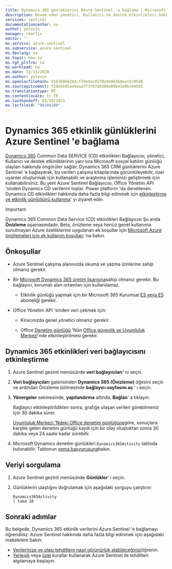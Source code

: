 ```yaml
---
title: Dynamics 365 günlüklerini Azure Sentinel 'e bağlama | Microsoft Docs
description: Devam eden yönetici, Kullanıcı ve destek etkinlikleri hakkında bilgi almak için Dynamics 365 Common Data Service (CD) etkinlikleri bağlayıcısını kullanmayı öğrenin.
services: sentinel
documentationcenter: na
author: yelevin
manager: rkarlin
editor: ''
ms.service: azure-sentinel
ms.subservice: azure-sentinel
ms.devlang: na
ms.topic: how-to
ms.tgt_pltfrm: na
ms.workload: na
ms.date: 12/13/2020
ms.author: yelevin
ms.openlocfilehash: 018368b6284cf39edec01f0a9a943b8ea15c85d0
ms.sourcegitcommit: f28ebb95ae9aaaff3f87d8388a09b41e0b3445b5
ms.translationtype: MT
ms.contentlocale: tr-TR
ms.lasthandoff: 03/29/2021
ms.locfileid: "98104200"
---
```

# <a name="connect-dynamics-365-activity-logs-to-azure-sentinel"></a>Dynamics 365 etkinlik günlüklerini Azure Sentinel 'e bağlama

[Dynamics 365](/office365/servicedescriptions/microsoft-dynamics-365-online-service-description) Common Data SERVICE (CD) etkinlikleri Bağlayıcısı, yönetici, Kullanıcı ve destek etkinliklerinin yanı sıra Microsoft sosyal katılım günlüğü olayları hakkında öngörüler sağlar. Dynamics 365 CRM günlüklerini Azure Sentinel 'e bağlayarak, bu verileri çalışma kitaplarında görüntüleyebilir, özel uyarılar oluşturmak için kullanabilir ve araştırma işleminizi geliştirmek için kullanabilirsiniz. Bu yeni Azure Sentinel Bağlayıcısı, Office Yönetim API 'sinden Dynamics CD verilerini toplar. Power platform 'da denetlenen Dynamics CD etkinlikleri hakkında daha fazla bilgi edinmek için [etkinleştirme ve etkinlik günlüğünü kullanma](/power-platform/admin/enable-use-comprehensive-auditing)' yı ziyaret edin.

> [!IMPORTANT]
>
> Dynamics 365 Common Data Service (CD) etkinlikleri Bağlayıcısı Şu anda **Önizleme** aşamasındadır. Beta, önizleme veya henüz genel kullanıma sunulmayan Azure özelliklerine uygulanan ek koşullar için [Microsoft Azure önizlemeleri için ek kullanım koşulları](https://azure.microsoft.com/support/legal/preview-supplemental-terms/) 'na bakın.

## <a name="prerequisites"></a>Önkoşullar

- Azure Sentinel çalışma alanınızda okuma ve yazma izinlerine sahip olmanız gerekir.

- Bir [Microsoft Dynamics 365 üretim lisansına](/office365/servicedescriptions/microsoft-dynamics-365-online-service-description)sahip olmanız gerekir. Bu bağlayıcı, korumalı alan ortamları için kullanılamaz.
    - Etkinlik günlüğü yapmak için bir Microsoft 365 Kurumsal [E3 veya E5](/power-platform/admin/enable-use-comprehensive-auditing#requirements) aboneliği gerekir.

- Office Yönetim API 'sinden veri çekmek için:
    - Kiracınızda genel yönetici olmanız gerekir.

    - Office [Denetim günlüğü](/office365/servicedescriptions/office-365-platform-service-description/office-365-securitycompliance-center) 'Nün [Office güvenlik ve Uyumluluk Merkezi](/microsoft-365/compliance/search-the-audit-log-in-security-and-compliance)'nde etkinleştirilmesi gerekir.

## <a name="enable-the-dynamics-365-activities-data-connector"></a>Dynamics 365 etkinlikleri veri bağlayıcısını etkinleştirme

1. Azure Sentinel gezinti menüsünde **veri bağlayıcıları**' nı seçin.

1. **Veri bağlayıcıları** galerisinden **Dynamics 365 (Önizleme)** öğesini seçin ve ardından Önizleme bölmesinde **bağlayıcı sayfasını aç** ' ı seçin.

1. **Yönergeler** sekmesinde, **yapılandırma** altında, **Bağlan**' a tıklayın. 

    Bağlayıcı etkinleştirildikten sonra, grafiğe ulaşan verileri görebilmeniz için 30 dakika sürer. 

    [Uyumluluk Merkezi 'Ndeki Office denetim günlüğüne](/microsoft-365/compliance/search-the-audit-log-in-security-and-compliance#requirements-to-search-the-audit-log)göre, sonuçlara karşılık gelen denetim günlüğü kaydı için bir olay oluştuktan sonra 30 dakika veya 24 saate kadar sürebilir.

1. Microsoft Dynamics denetim günlükleri `Dynamics365Activity` tabloda bulunabilir. Tablonun [şema başvurusuna](/azure/azure-monitor/reference/tables/dynamics365activity)bakın.

## <a name="querying-the-data"></a>Veriyi sorgulama

1. Azure Sentinel gezinti menüsünde **Günlükler**' i seçin.

1. Günlüklerin ulaştığını doğrulamak için aşağıdaki sorguyu çalıştırın:

    ```kusto
    Dynamics365Activity
    | take 10
    ```


## <a name="next-steps"></a>Sonraki adımlar
Bu belgede, Dynamics 365 etkinlik verilerini Azure Sentinel 'e bağlamayı öğrendiniz. Azure Sentinel hakkında daha fazla bilgi edinmek için aşağıdaki makalelere bakın:
- [Verilerinize ve olası tehditlere nasıl görünürlük alabileceğinizi](quickstart-get-visibility.md)öğrenin.
- [Yerleşik](tutorial-detect-threats-built-in.md) veya [özel](tutorial-detect-threats-custom.md) kurallar kullanarak Azure Sentinel ile tehditleri algılamaya başlayın.

